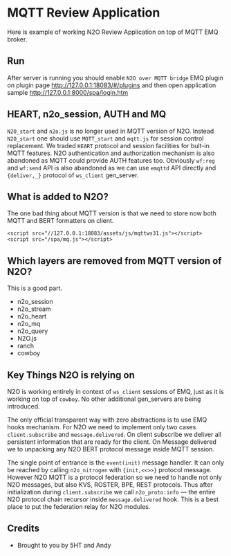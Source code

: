 MQTT Review Application
=======================

Here is example of working N2O Review Application on top of MQTT EMQ broker.

Run
---

After server is running you should enable `N2O over MQTT bridge` EMQ plugin
on plugin page http://127.0.0.1:18083/#/plugins and then open application
sample http://127.0.0.1:8000/spa/login.htm

HEART, n2o_session, AUTH and MQ
-------------------------------

`N2O_start` and `n2o.js` is no longer used in MQTT version of N2O.
Instead `N2O_start` one should use `MQTT_start` and `mqtt.js` for session control replacement.
We traded `HEART` protocol and session facilities for bult-in MQTT features.
N2O authentication and authorization mechanism is also abandoned as MQTT
could provide AUTH features too. Obviously `wf:reg` and `wf:send` API
is also abandoned as we can use `emqttd` API directly and `{deliver,_}` protocol of
`ws_client` gen_server. 

What is added to N2O?
---------------------

The one bad thing about MQTT version is that we need to store now
both MQTT and BERT formatters on client.

```
<script src="//127.0.0.1:18083/assets/js/mqttws31.js"></script>
<script src="/spa/mq.js"></script>
```

Which layers are removed from MQTT version of N2O?
--------------------------------------------------

This is a good part.

* n2o_session
* n2o_stream
* n2o_heart
* n2o_mq
* n2o_query
* N2O.js
* ranch
* cowboy

Key Things N2O is relying on
----------------------------

N2O is working entirely in context of `ws_client` sessions of EMQ, just
as it is working on top of `cowboy`. No other additional gen_servers are being
introduced.

The only official transparent way with zero abstractions is to use EMQ hooks
mechanism. For N2O we need to implement only two cases `client.subscribe` and
`message.delivered`. On client subscribe we deliver all persistent information
that are ready for the client. On Message delivered we to unpacking any N2O
BERT protocol message inside MQTT session.

The single point of entrance is the `event(init)` message handler.
It can only be reached by calling `n2o_nitrogen` with `{init,<<>>}` protocol message.
However N2O MQTT is a protocol federation so we need to handle not only N2O messages,
but also KVS, ROSTER, BPE, REST protocols.
Thus after initialization during `client.subscribe`  we call `n2o_proto:info` — 
the entire N2O protocol chain recursor inside `message.delivered` hook. 
This is a best place to put the federation relay for N2O modules.

Credits
-------
* Brought to you by 5HT and Andy

